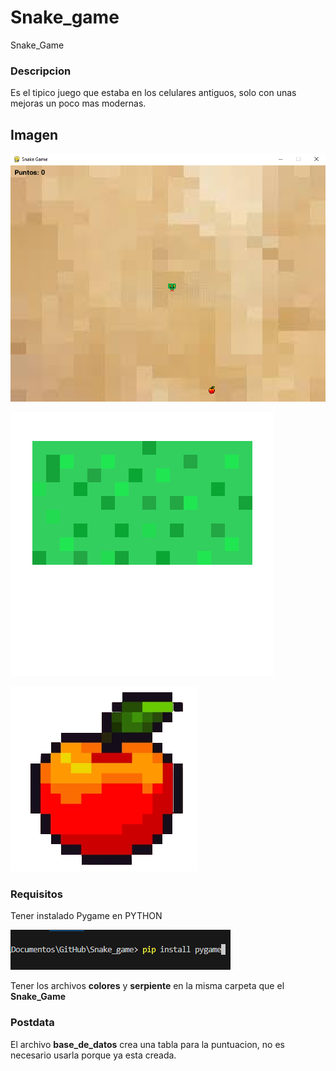 # Snake_game
Snake_Game

### Descripcion
Es el tipico juego que estaba en los celulares antiguos, solo con unas mejoras un poco mas modernas.

## Imagen
![Juego](Juego.png)

![Serpiente](Cuerpo.png)

![Manzana](Manzanita.png)

### Requisitos
Tener instalado Pygame en PYTHON

![pygame](Install.png)

Tener los archivos **colores** y **serpiente** en la misma carpeta que el **Snake_Game**

### Postdata
El archivo **base_de_datos** crea una tabla para la puntuacion, no es necesario usarla porque ya esta creada.
